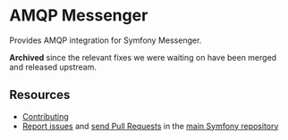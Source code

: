 AMQP Messenger
==============

Provides AMQP integration for Symfony Messenger.

**Archived** since the relevant fixes we were waiting on have been merged and released upstream.

Resources
---------

 * [Contributing](https://symfony.com/doc/current/contributing/index.html)
 * [Report issues](https://github.com/symfony/symfony/issues) and
   [send Pull Requests](https://github.com/symfony/symfony/pulls)
   in the [main Symfony repository](https://github.com/symfony/symfony)
